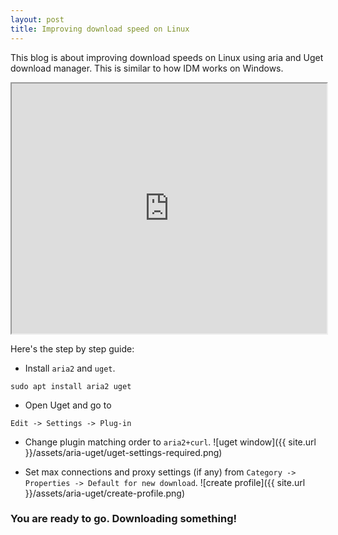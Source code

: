 ```yaml
---
layout: post
title: Improving download speed on Linux
---
```


This blog is about improving download speeds on Linux using aria and Uget download manager.
This is similar to how IDM works on Windows.

<iframe width="100%" height="400"
  src="https://www.youtube.com/embed/HCOlmT5IfUY">
</iframe>


Here's the step by step guide:

* Install ```aria2``` and `uget`.
```
sudo apt install aria2 uget
```
* Open Uget and go to
```
Edit -> Settings -> Plug-in
```
* Change plugin matching order to `aria2+curl`.
![uget window]({{ site.url }}/assets/aria-uget/uget-settings-required.png)

* Set max connections and proxy settings (if any) from ```Category -> Properties -> Default for new download```.
![create profile]({{ site.url }}/assets/aria-uget/create-profile.png)

### You are ready to go. Downloading something!
